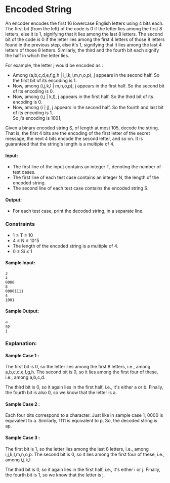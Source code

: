 # Encoded String
An encoder encodes the first 16 lowercase English letters using 4 bits each. The first bit (from the left) of the code is 0 if the letter lies among the first 8 letters, else it is 1, signifying that it lies among the last 8 letters. The second bit of the code is 0 if the letter lies among the first 4 letters of those 8 letters found in the previous step, else it's 1, signifying that it lies among the last 4 letters of those 8 letters. Similarly, the third and the fourth bit each signify the half in which the letter lies.

For example, the letter j would be encoded as :
* Among (a,b,c,d,e,f,g,h | i,j,k,l,m,n,o,p), j appears in the second half. So the first bit of its encoding is 1.
* Now, among (i,j,k,l | m,n,o,p), j appears in the first half. So the second bit of its encoding is 0.
* Now, among (i,j | k,l), j appears in the first half. So the third bit of its encoding is 0.
* Now, among (i | j), j appears in the second half. So the fourth and last bit of its encoding is 1.
<br>So j's encoding is 1001,

Given a binary encoded string S, of length at most 105, decode the string. That is, the first 4 bits are the encoding of the first letter of the secret message, the next 4 bits encode the second letter, and so on. It is guaranteed that the string's length is a multiple of 4.

#### Input:
* The first line of the input contains an integer T, denoting the number of test cases.
* The first line of each test case contains an integer N, the length of the encoded string.
* The second line of each test case contains the encoded string S.
#### Output:
* For each test case, print the decoded string, in a separate line.

### Constraints
* 1 ≤ T ≤ 10
* 4 ≤ N ≤ 10^5
* The length of the encoded string is a multiple of 4.
* 0 ≤ Si ≤ 1

#### Sample Input:
```
3
4
0000
8
00001111
4
1001
```
#### Sample Output:
```
a
ap
j
```
### Explanation:
#### Sample Case 1 :
The first bit is 0, so the letter lies among the first 8 letters, i.e., among a,b,c,d,e,f,g,h. The second bit is 0, so it lies among the first four of these, i.e., among a,b,c,d.

The third bit is 0, so it again lies in the first half, i.e., it's either a or b. Finally, the fourth bit is also 0, so we know that the letter is a.

#### Sample Case 2 :
Each four bits correspond to a character. Just like in sample case 1, 0000 is equivalent to a. Similarly, 1111 is equivalent to p. So, the decoded string is ap.

#### Sample Case 3 :
The first bit is 1, so the letter lies among the last 8 letters, i.e., among i,j,k,l,m,n,o,p. The second bit is 0, so it lies among the first four of these, i.e., among i,j,k,l.

The third bit is 0, so it again lies in the first half, i.e., it's either i or j. Finally, the fourth bit is 1, so we know that the letter is j.
